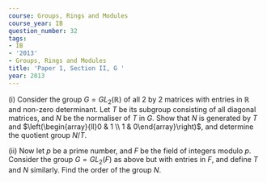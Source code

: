 ```yaml
---
course: Groups, Rings and Modules
course_year: IB
question_number: 32
tags:
- IB
- '2013'
- Groups, Rings and Modules
title: 'Paper 1, Section II, G '
year: 2013
---
```




(i) Consider the group $G=G L_{2}(\mathbb{R})$ of all 2 by 2 matrices with entries in $\mathbb{R}$ and non-zero determinant. Let $T$ be its subgroup consisting of all diagonal matrices, and $N$ be the normaliser of $T$ in $G$. Show that $N$ is generated by $T$ and $\left(\begin{array}{ll}0 & 1 \\ 1 & 0\end{array}\right)$, and determine the quotient group $N / T$.

(ii) Now let $p$ be a prime number, and $F$ be the field of integers modulo $p$. Consider the group $G=G L_{2}(F)$ as above but with entries in $F$, and define $T$ and $N$ similarly. Find the order of the group $N$.